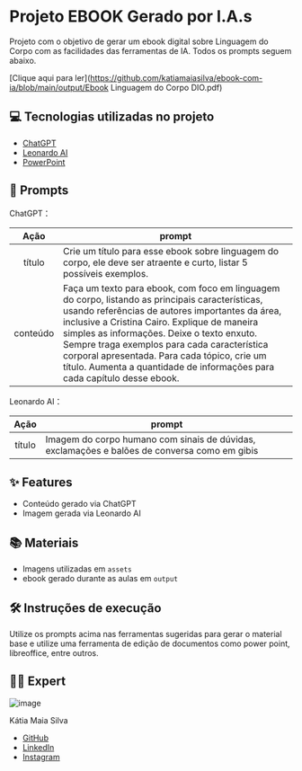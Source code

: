 # Projeto EBOOK Gerado por I.A.s

Projeto com o objetivo de gerar um ebook digital sobre Linguagem do Corpo com as facilidades das ferramentas de IA. 
Todos os prompts seguem abaixo.

[Clique aqui para ler](https://github.com/katiamaiasilva/ebook-com-ia/blob/main/output/Ebook Linguagem do Corpo DIO.pdf)


## 💻 Tecnologias utilizadas no projeto

- [ChatGPT](https://chat.openai.com/) 
- [Leonardo AI](https://leonardo.ai/)
- [PowerPoint](https://www.microsoft.com/en/microsoft-365/powerpoint)



## 🧠 Prompts

  ChatGPT：

|   Ação   | prompt                                                                                                                                                                                                                                                                         |
| :------: | ------------------------------------------------------------------------------------------------------------------------------------------------------------------------------------------------------------------------------------------------------------------------------ |
|  título  | Crie um título para esse ebook sobre linguagem do corpo, ele deve ser atraente e curto, listar 5 possíveis exemplos.                                                       |
| conteúdo | Faça um texto para ebook, com foco em linguagem do corpo, listando as principais características, usando referências de autores importantes da área, inclusive a Cristina Cairo. Explique de maneira simples as informações. Deixe o texto enxuto. Sempre traga exemplos para cada característica corporal apresentada. Para cada tópico, crie um título. Aumenta a quantidade de informações para cada capítulo desse ebook. |


Leonardo AI：

|  Ação  | prompt                                                                                 |
| :----: | -------------------------------------------------------------------------------------- |
| título | Imagem do corpo humano com sinais de dúvidas, exclamações e balões de conversa como em gibis |



## ✨ Features

- Conteúdo gerado via ChatGPT
- Imagem gerada via Leonardo AI



## 📚 Materiais

- Imagens utilizadas em `assets`
- ebook gerado durante as aulas em `output`



## 🛠️ Instruções de execução

Utilize os prompts acima nas ferramentas sugeridas para gerar o material base e utilize uma ferramenta de edição de documentos como power point, libreoffice, entre outros.



## 👨‍💻 Expert

![image](https://github.com/user-attachments/assets/7fbfb836-2e90-4d26-84b8-fba35dca24e9)

Kátia Maia Silva
- [GitHub](https://github.com/katiamaiasilva) 
- [LinkedIn](https://www.linkedin.com/in/katia-maia-silva-382a3b331/)
- [Instagram](https://www.instagram.com/katiamaia._/)
